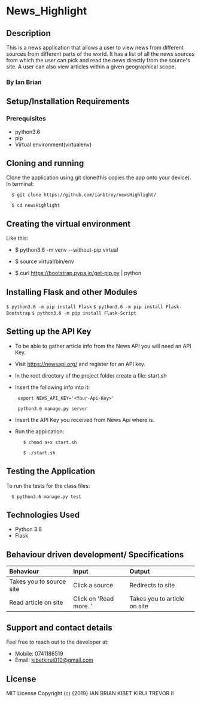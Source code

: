 # News_Highlight
## Description
This is a news application that allows a user to view news from different sources from different parts of the world. It has a list of all the news sources from which the user can pick and read the news directly from the source's site. A user can also view articles within a given geographical scope.
### By Ian Brian

## Setup/Installation Requirements

### Prerequisites
* python3.6
* pip
* Virtual environment(virtualenv)

## Cloning and running
Clone the application using git clone(this copies the app onto your device). In terminal:

  ```  $ git clone https://github.com/ianbtrey/newsHighlight/```

  ```  $ cd newsHighlight```

## Creating the virtual environment
Like this:
* $ python3.6 -m venv --without-pip virtual

*   $ source virtual/bin/env

*   $ curl https://bootstrap.pypa.io/get-pip.py | python

## Installing Flask and other Modules

   ``` $ python3.6 -m pip install Flask ```
   ``` $ python3.6 -m pip install Flask-Bootstrap ```
   ``` $ python3.6 -m pip install Flask-Script ```

## Setting up the API Key

* To be able to gather article info from the News API you will need an API Key.

* Visit https://newsapi.org/ and register for an API key.

* In the root directory of the project folder create a file: start.sh

* Insert the following info into it:

    ``` export NEWS_API_KEY='<Your-Api-Key>'```

    ``` python3.6 manage.py server```
* Insert the API Key you received from News Api where is.

* Run the application:

  ```   $ chmod a+x start.sh```

  ```   $ ./start.sh```
## Testing the Application
To run the tests for the class files:

  ```  $ python3.6 manage.py test```

## Technologies Used
* Python 3.6
* Flask

## Behaviour driven development/ Specifications
| Behaviour    | Input     | Output|
| :------------- | :------------- |:---------|
|  Takes you to source site      |  Click a source    | Redirects to site|
|Read article on site|Click on 'Read more..'| Takes you to article on site|


## Support and contact details
Feel free to reach out to the developer at:

* Mobile: 0741186519
* Email: kibetkirui010@gmail.com
## License
MIT License Copyright (c) {2019} IAN BRIAN KIBET KIRUI TREVOR II
